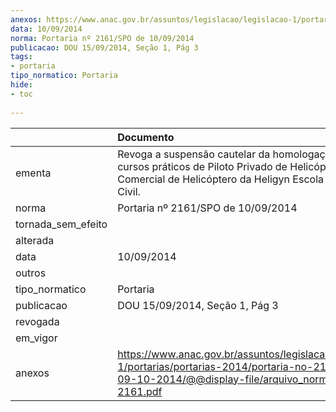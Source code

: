 ```yaml
---
anexos: https://www.anac.gov.br/assuntos/legislacao/legislacao-1/portarias/portarias-2014/portaria-no-2161-spo-de-09-10-2014/@@display-file/arquivo_norma/PA2014-2161.pdf
data: 10/09/2014
norma: Portaria nº 2161/SPO de 10/09/2014
publicacao: DOU 15/09/2014, Seção 1, Pág 3
tags:
- portaria
tipo_normatico: Portaria
hide: 
- toc 
 
---
```


|                    | Documento                                                                                                                                                             |
|:-------------------|:----------------------------------------------------------------------------------------------------------------------------------------------------------------------|
| ementa             | Revoga a suspensão cautelar da homologação dos cursos práticos de Piloto Privado de Helicóptero e Piloto Comercial de Helicóptero da Heligyn Escola de Aviação Civil. |
| norma              | Portaria nº 2161/SPO de 10/09/2014                                                                                                                                    |
| tornada_sem_efeito |                                                                                                                                                                       |
| alterada           |                                                                                                                                                                       |
| data               | 10/09/2014                                                                                                                                                            |
| outros             |                                                                                                                                                                       |
| tipo_normatico     | Portaria                                                                                                                                                              |
| publicacao         | DOU 15/09/2014, Seção 1, Pág 3                                                                                                                                        |
| revogada           |                                                                                                                                                                       |
| em_vigor           |                                                                                                                                                                       |
| anexos             | https://www.anac.gov.br/assuntos/legislacao/legislacao-1/portarias/portarias-2014/portaria-no-2161-spo-de-09-10-2014/@@display-file/arquivo_norma/PA2014-2161.pdf     |